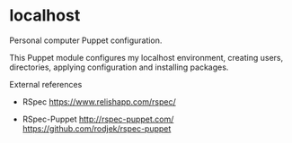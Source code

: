 localhost
=========

Personal computer Puppet configuration.

This Puppet module configures my localhost environment, creating users, directories, applying configuration and
installing packages.

External references
- RSpec
https://www.relishapp.com/rspec/

- RSpec-Puppet
http://rspec-puppet.com/
https://github.com/rodjek/rspec-puppet
